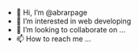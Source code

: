 - 👋 Hi, I’m @abrarpage
- 👀 I’m interested in web developing
- 💞️ I’m looking to collaborate on ...
- 📫 How to reach me ...

<!---
abrarpage/abrarpage is a ✨ special ✨ repository because its `README.md` (this file) appears on your GitHub profile.
You can click the Preview link to take a look at your changes.
--->
